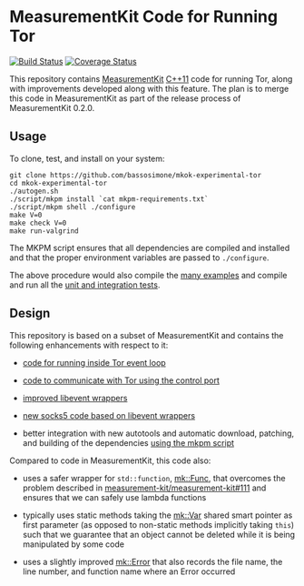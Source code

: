 # MeasurementKit Code for Running Tor

[![Build Status](https://travis-ci.org/bassosimone/mkok-libevent-ng.svg?branch=master)](https://travis-ci.org/bassosimone/mkok-libevent-ng) [![Coverage Status](https://coveralls.io/repos/bassosimone/mkok-libevent-ng/badge.svg?branch=master&service=github)](https://coveralls.io/github/bassosimone/mkok-libevent-ng?branch=master)

This repository contains
[MeasurementKit](https://github.com/measurement-kit/measurement-kit)
[C++11](https://en.wikipedia.org/wiki/C%2B%2B11) code for running Tor, along
with improvements developed along with this feature.
The plan is to merge this code in MeasurementKit as part of the release
process of MeasurementKit 0.2.0.

## Usage

To clone, test, and install on your system:

```
git clone https://github.com/bassosimone/mkok-experimental-tor
cd mkok-experimental-tor
./autogen.sh
./script/mkpm install `cat mkpm-requirements.txt`
./script/mkpm shell ./configure
make V=0
make check V=0
make run-valgrind
```

The MKPM script ensures that all dependencies are compiled and installed
and that the proper environment variables are passed to `./configure`.

The above procedure would also compile the [many examples](https://github.com/bassosimone/mkok-experimental-tor/tree/master/example)
and compile and run all the
[unit and integration tests](https://github.com/bassosimone/mkok-experimental-tor/tree/master/test).

## Design

This repository is based on a subset of MeasurementKit and contains the
following enhancements with respect to it:

- [code for running inside Tor event loop](https://github.com/bassosimone/mkok-experimental-tor/blob/master/src/tor/onion-poller.hpp)

- [code to communicate with Tor using the control port](https://github.com/bassosimone/mkok-experimental-tor/blob/master/src/tor/onion-ctrl.hpp)

- [improved libevent wrappers](https://github.com/bassosimone/mkok-experimental-tor/tree/master/src/common)

- [new socks5 code based on libevent wrappers](https://github.com/bassosimone/mkok-experimental-tor/blob/master/src/net/socks.hpp)

- better integration with new autotools and automatic download, patching,
  and building of the dependencies [using the mkpm script](https://github.com/bassosimone/mkok-experimental-tor/tree/master/script)

Compared to code in MeasurementKit, this code also:

- uses a safer wrapper for `std::function`,
  [mk::Func](https://github.com/bassosimone/mkok-experimental-tor/blob/master/include/measurement_kit/common/func.hpp),
  that overcomes the problem described in
  [measurement-kit/measurement-kit#111](https://github.com/measurement-kit/measurement-kit/issues/111)
  and ensures that we can safely use lambda functions

- typically uses static methods taking the
  [mk::Var](https://github.com/bassosimone/mkok-experimental-tor/blob/master/include/measurement_kit/common/var.hpp)
  shared smart pointer as first parameter (as opposed to non-static methods
  implicitly taking `this`) such that we guarantee that an object cannot be
  deleted while it is being manipulated by some code

- uses a slightly improved
  [mk::Error](https://github.com/bassosimone/mkok-experimental-tor/blob/master/include/measurement_kit/common/error.hpp)
  that also records the file name, the line number, and function name
  where an Error occurred
